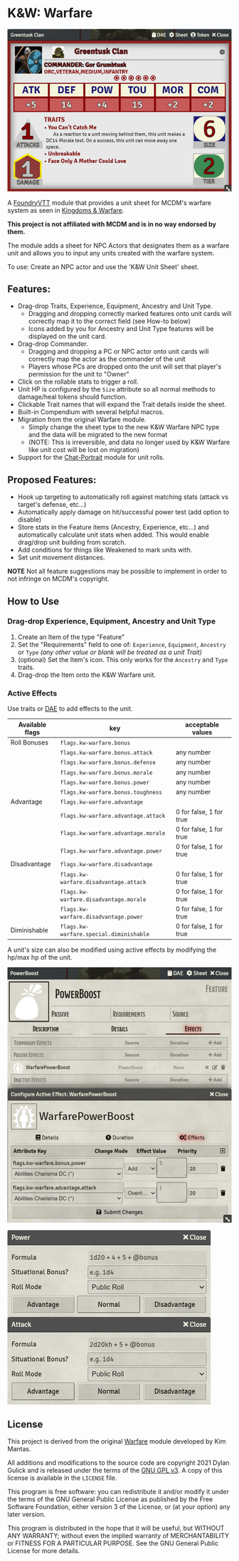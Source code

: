 # K&W: Warfare

![K&W Unit Example](./unitexample.png)

A [FoundryVTT](https://foundryvtt.com/) module that provides a unit sheet for MCDM's warfare system as seen in [Kingdoms & Warfare](https://shop.mcdmproductions.com/products/kingdoms-and-warfare-book).

**This project is not affiliated with MCDM and is in no way endorsed by them.**

The module adds a sheet for NPC Actors that designates them as a warfare unit and allows you to input any units created with the warfare system.

To use: Create an NPC actor and use the 'K&W Unit Sheet' sheet.

## Features:
* Drag-drop Traits, Experience, Equipment, Ancestry and Unit Type.
  * Dragging and dropping correctly marked features onto unit cards will correctly map it to the correct field (see How-to below)
  * Icons added by you for Ancestry and Unit Type features will be displayed on the unit card.
* Drag-drop Commander.
  * Dragging and dropping a PC or NPC actor onto unit cards will correctly map the actor as the commander of the unit
  * Players whose PCs are dropped onto the unit will set that player's permission for the unit to "Owner"
* Click on the rollable stats to trigger a roll.
* Unit HP is configured by the `Size` attribute so all normal methods to damage/heal tokens should function.
* Clickable Trait names that will expand the Trait details inside the sheet.
* Built-in Compendium with several helpful macros.
* Migration from the original Warfare module.
  * Simply change the sheet type to the new K&W Warfare NPC type and the data will be migrated to the new format
  * (NOTE: This is irreversible, and data no longer used by K&W Warfare like unit cost will be lost on migration)
* Support for the [Chat-Portrait](https://foundryvtt.com/packages/chat-portrait/) module for unit rolls.

## Proposed Features:
* Hook up targeting to automatically roll against matching stats (attack vs target's defense, etc...)
* Automatically apply damage on hit/successful power test (add option to disable)
* Store stats in the Feature items (Ancestry, Experience, etc...) and automatically calculate unit stats when added. This would enable drag/drop unit building from scratch.
* Add conditions for things like Weakened to mark units with.
* Set unit movement distances.

**NOTE** Not all feature suggestions may be possible to implement in order to not infringe on MCDM's copyright.


## How to Use

### Drag-drop Experience, Equipment, Ancestry and Unit Type

1. Create an Item of the type "Feature"
2. Set the "Requirements" field to one of: `Experience`, `Equipment`, `Ancestry` or `Type`
*(any other value or blank will be treated as a unit Trait)*
3. (optional) Set the Item's icon. This only works for the `Ancestry` and `Type` traits.
4. Drag-drop the Item onto the K&W Warfare unit.

### Active Effects
Use traits or [DAE](https://foundryvtt.com/packages/dae) to add effects to the unit.

|Available flags|key|acceptable values|
|---|---|---|
|Roll Bonuses|`flags.kw-warfare.bonus`||
| |`flags.kw-warfare.bonus.attack`|any number|
| |`flags.kw-warfare.bonus.defense`|any number|
| |`flags.kw-warfare.bonus.morale`|any number|
| |`flags.kw-warfare.bonus.power`|any number|
| |`flags.kw-warfare.bonus.toughness`|any number|
|Advantage|`flags.kw-warfare.advantage`||
| |`flags.kw-warfare.advantage.attack`|0 for false, 1 for true|
| |`flags.kw-warfare.advantage.morale`|0 for false, 1 for true|
| |`flags.kw-warfare.advantage.power`|0 for false, 1 for true|
|Disadvantage|`flags.kw-warfare.disadvantage`||
| |`flags.kw-warfare.disadvantage.attack`|0 for false, 1 for true|
| |`flags.kw-warfare.disadvantage.morale`|0 for false, 1 for true|
| |`flags.kw-warfare.disadvantage.power`|0 for false, 1 for true|
|Diminishable|`flags.kw-warfare.special.diminishable`|0 for false, 1 for true|

A unit's size can also be modified using active effects by modifying the hp/max hp of the unit.

![Active Effects Example providing +5 to Power rolls and Advantage on Attack rolls](./activeeffectexample.png)

![Active Effects Results Example showing the +5 to Power rolls and Advantage on Attack rolls](./activeeffectresultexample.png)

## License

This project is derived from the original [Warfare](https://bitbucket.org/Fyorl/warfare/src) module developed by Kim Mantas.

All additions and modifications to the source code are copyright 2021 Dylan Gulick and is released under the terms of the [GNU GPL v3](https://www.gnu.org/licenses/gpl-3.0.en.html). A copy of this license is available in the `LICENSE` file.

This program is free software: you can redistribute it and/or modify it under the terms of the GNU General Public License as published by the Free Software Foundation, either version 3 of the License, or (at your option) any later version.

This program is distributed in the hope that it will be useful, but WITHOUT ANY WARRANTY; without even the implied warranty of MERCHANTABILITY or FITNESS FOR A PARTICULAR PURPOSE. See the GNU General Public License for more details.
